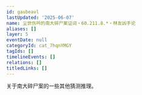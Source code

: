 ```yaml
---
id: gaubeavl
lastUpdated: '2025-06-07'
name: 尘世伤吟的南大碎尸案证词・60.211.8.*・林友凶手论
aliases: []
layer: 5
eventDate: null
categoryId: cat_7hqnYMGY
tagIds: []
timelineEvents: []
relations: []
titledLinks: []
---
```

关于南大碎尸案的一些其他猜测推理。
